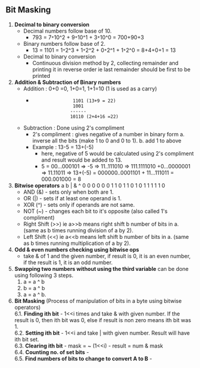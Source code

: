 Bit Masking
-----------------
1. **Decimal to binary conversion**
    * Decimal numbers follow base of 10.
      - 793 = 7`*`10^2 + 9`*`10^1 + 3`*`10^0 = 700+90+3
    * Binary numbers follow base of 2.
      - 13 = 1101 = 1`*`2^3 + 1`*`2^2 + 0`*`2^1 + 1`*`2^0 = 8+4+0+1 = 13
    * Decimal to binary conversion
      - Continuous division method by 2, collecting remainder and printing it in reverse order ie last remainder should be first to be printed
2. **Addition & Subtraction of Binary numbers**
    * Addition : 0+0 =0, 1+0=1, 1+1=10 (1 is used as a carry)
      -                    1101 (13+9 = 22)
                           1001
                          ------
                          10110 (2+4+16 =22)
    * Subtraction : Done using 2's compliment
      - 2's compliment : gives negative of a number in binary form
        a. inverse all the bits (make 1 to 0 and 0 to 1).
        b. add 1 to above
      - Example : 13-5 = 13+(-5)
        - here, negative of 5 would be calculated using 2's compliment and result would be added to 13.
        - 5 = 00...000101 => -5 => 11..111010 => 111.1111010 +0...0000001 => 11.11011
          => 13+(-5) = 000000..0001101 + 11...111011 = 000.001000 = 8
3. **Bitwise operators**
    a  b  | & ^
    0  0  0 0 0
    0  1  1 0 1
    1  0  1 0 1
    1  1  1 1 0
    * AND (&) - sets only when both are 1.
    * OR (|) - sets if at least one operand is 1.
    * XOR (^) - sets only if operands are not same.
    * NOT (~) - changes each bit to it's opposite (also called 1's compliment)
    * Right Shift (>>) ie a>>b means right shift b number of bits in a. (same as b times running division of a by 2).
    * Left Shift (<<) ie a<<b means left shift b number of bits in a. (same as b times running multiplication of a by 2).
4. **Odd & even numbers checking using bitwise ops**
    * take & of 1 and the given number, if result is 0, it is an even number, if the result is 1, it is an odd number.
5. **Swapping two numbers without using the third variable** can be done using following 3 steps.
    1. a = a ^ b
    2. b = a ^ b
    3. a = a ^ b.
6. **Bit Masking** (Process of manipulation of bits in a byte using bitwise operators)   
    6.1. **Finding ith bit**
        - 1<<i times and take & with given number. If the result is 0,
          then ith bit was 0, else if result is non zero means ith bit was 1.       
    6.2. **Setting ith bit**
        - 1<<i and take | with given number. Result will have ith bit set.     
    6.3. **Clearing ith bit**
        -  mask = ~ (1<<i)
        -  result = num & mask   
    6.4. **Counting no. of set bits**
        -   
    6.5. **Find numbers of bits to change to convert A to B**
        -  
